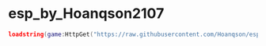 # esp_by_Hoanqson2107
```lua
loadstring(game:HttpGet("https://raw.githubusercontent.com/Hoanqson/esp_by_Hoanqson2107/refs/heads/main/Source_esp_by_HoanqSon2107.lua"))
```
